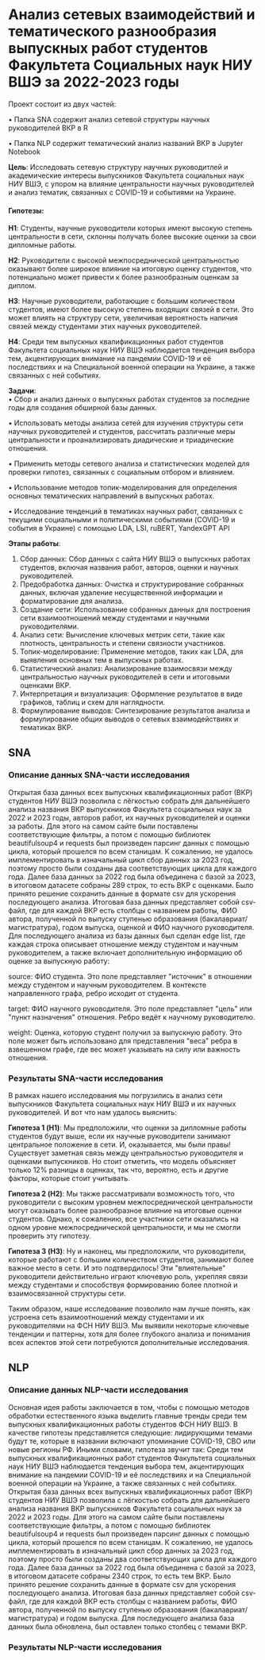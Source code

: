 # Анализ сетевых взаимодействий и тематического разнообразия выпускных работ студентов Факультета Социальных наук НИУ ВШЭ за 2022-2023 годы

Проект состоит из двух частей:  

• Папка SNA содержит анализ сетевой структуры научных руководителей ВКР в R

• Папка NLP содержит тематический анализ названий ВКР в Jupyter Notebook

**Цель**: Исследовать сетевую структуру научных руководитлей и академические интересы выпускников Факультета социальных наук НИУ ВШЭ, с упором на влияние центральности научных руководителей и анализ тематик, связанных с COVID-19 и событиями на Украине.

#### Гипотезы:
**H1**: Студенты, научные руководители которых имеют высокую степень центральности в сети, склонны получать более высокие оценки за свои дипломные работы.  

**H2**: Руководители с высокой межпосреднической центральностью оказывают более широкое влияние на итоговую оценку студентов, что потенциально может привести к более разнообразным оценкам за диплом.  

**H3**: Научные руководители, работающие с большим количеством студентов, имеют более высокую степень входящих связей в сети. Это может влиять на структуру сети, увеличивая вероятность наличия связей между студентами этих научных руководителей.  

**H4**: Среди тем выпускных квалификационных работ студентов Факультета социальных наук НИУ ВШЭ наблюдается тенденция выбора тем, акцентирующих внимание на пандемии COVID-19 и её последствиях и на Специальной военной операции на Украине, а также связанных с ней событиях.  

**Задачи**:  
• Сбор и анализ данных о выпускных работах студентов за последние годы для создания обширной базы данных.  

• Использовать методы анализа сетей для изучения структуры сети научных руководителей и студентов, рассчитать различные меры центральности и проанализировать диадические и триадические отношения.  

• Применить методы сетевого анализа и статистических моделей для проверки гипотез, связанных с социальным отбором и влиянием.  

• Использование методов топик-моделирования для определения основных тематических направлений в выпускных работах.  

• Исследование тенденций в тематиках научных работ, связанных с текущими социальными и политическими событиями (COVID-19 и события в Украине) с помощью LDA, LSI, ruBERT, YandexGPT API


**Этапы работы**:

1. Сбор данных: Сбор данных с сайта НИУ ВШЭ о выпускных работах студентов, включая названия работ, авторов, оценки и научных руководителей.
2. Предобработка данных: Очистка и структурирование собранных данных, включая удаление несущественной информации и форматирование для анализа.
3. Создание сети: Использование собранных данных для построения сети взаимоотношений между студентами и научными руководителями.
4. Анализ сети: Вычисление ключевых метрик сети, такие как плотность, центральность и степени связности участников.
5. Топик-моделирование: Применение методов, таких как LDA, для выявления основных тем в выпускных работах.
6. Статистический анализ: Анализирование взаимосвязи между центральностью научных руководителей в сети и итоговыми оценками ВКР.
7. Интерпретация и визуализация: Оформление результатов в виде графиков, таблиц и схем для наглядности.
8. Формулирование выводов: Синтезирование результатов анализа и формулирование общих выводов о сетевых взаимодействиях и тематиках ВКР.

## SNA

### Описание данных SNA-части исследования

Открытая база данных всех выпускных квалификационных работ (ВКР) студентов НИУ ВШЭ позволила с лёгкостью собрать для дальнейшего анализа названия ВКР выпускников Факультета социальных наук за 2022 и 2023 годы, авторов работ, их научных руководителей и оценки за работы. Для этого на самом сайте были поставлены соответствующие фильтры, а потом с помощью библиотек beautifulsoup4 и requests был произведен парсинг данных с помощью цикла, который прошелся по всем станицам. К сожалению, не удалось имплементировать в изначальный цикл сбор данных за 2023 год, поэтому просто были созданы два соответствующих цикла для каждого года. Далее база данных за 2022 год была объединена с базой за 2023, в итоговом датасете собраны 289 строк, то есть ВКР с оценками. Было принято решение сохранить данные в формате csv для ускорения последующего анализа.
Итоговая база данных представляет собой csv-файл, где для каждой ВКР есть столбцы с названием работы, ФИО автора, полученной по выпуску ступенью образования (бакалавриат/магистратура), годом выпуска, оценкой и ФИО научного руководителя. Для последующего анализа из базы данных был сделан edge list, где каждая строка описывает отношение между студентом и научным руководителем, а также включает дополнительную информацию об оценке за выпускную работу: 

source: ФИО студента. Это поле представляет "источник" в отношении между студентом и научным руководителем. В контексте направленного графа, ребро исходит от студента.

target: ФИО научного руководителя. Это поле представляет "цель" или "пункт назначения" отношения. Ребро ведёт к научному руководителю.

weight: Оценка, которую студент получил за выпускную работу. Это поле может быть использовано для представления "веса" ребра в взвешенном графе, где вес может указывать на силу или важность отношения.

### Результаты SNA-части исследования

В рамках нашего исследования мы погрузились в анализ сети выпускников Факультета социальных наук НИУ ВШЭ и их научных руководителей. И вот что нам удалось выяснить:

**Гипотеза 1 (H1)**: Мы предположили, что оценки за дипломные работы студентов будут выше, если их научные руководители занимают центральное положение в сети. И, оказывается, мы были правы! Существует заметная связь между центральностью руководителя и оценками выпускников. Но стоит отметить, что модель объясняет только 12% разницы в оценках, так что, вероятно, есть и другие факторы, которые стоит учитывать.

**Гипотеза 2 (H2)**: Мы также рассматривали возможность того, что руководители с высоким уровнем межпосреднической центральности могут оказывать более разнообразное влияние на итоговые оценки студентов. Однако, к сожалению, все участники сети оказались на одном уровне межпосреднической центральности, и мы не смогли проверить эту гипотезу.

**Гипотеза 3 (H3)**: Ну и наконец, мы предположили, что руководители, которые работают с большим количеством студентов, занимают более важное место в сети. И это подтвердилось! Эти "влиятельные" руководители действительно играют ключевую роль, укрепляя связи между студентами и способствуя формированию более плотной и взаимосвязанной структуры сети.

Таким образом, наше исследование позволило нам лучше понять, как устроена сеть взаимоотношений между студентами и их руководителями на ФСН НИУ ВШЭ. Мы выявили некоторые ключевые тенденции и паттерны, хотя для более глубокого анализа и понимания всех аспектов этой сети потребуются дополнительные исследования.

## NLP

### Описание данных NLP-части исследования

Основная идея работы заключается в том, чтобы с помощью методов обработки естественного языка выделить главные тренды среди тем выпускных квалификационных работы студентов ФСН НИУ ВШЭ. В качестве гипотезы представляется следующие: лидирующими темами будут те, которые в названии включают упоминание COVID-19, СВО или новые регионы РФ. Иными словами, гипотеза звучит так: 
Среди тем выпускных квалификационных работ студентов Факультета социальных наук НИУ ВШЭ наблюдается тенденция выбора тем, акцентирующих внимание на пандемии COVID-19 и её последствиях и на Специальной военной операции на Украине, а также связанных с ней событиях.
Открытая база данных всех выпускных квалификационных работ (ВКР) студентов НИУ ВШЭ позволила с лёгкостью собрать для дальнейшего анализа названия ВКР выпускников Факультета социальных наук за 2022 и 2023 годы. Для этого на самом сайте были поставлены соответствующие фильтры, а потом с помощью библиотек beautifulsoup4 и requests был произведен парсинг данных с помощью цикла, который прошелся по всем станицам. К сожалению, не удалось имплементировать в изначальный цикл сбор данных за 2023 год, поэтому просто были созданы два соответствующих цикла для каждого года. Далее база данных за 2022 год была объединена с базой за 2023, в итоговом датасете собраны 2340 строк, то есть тем ВКР. Было принято решение сохранить данные в формате csv для ускорения последующего анализа.
Итоговая база данных представляет собой csv-файл, где для каждой ВКР есть столбцы с названием работы, ФИО автора, полученной по выпуску ступенью образования (бакалавриат/магистратура) и годом выпуска. Для последующего анализа база данных была обновлена, был оставлен только столбец с темами ВКР.

### Результаты NLP-части исследования
